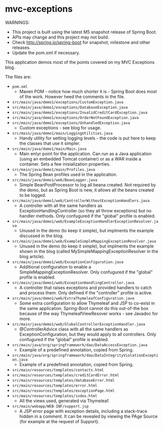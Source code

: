 mvc-exceptions
==============

WARNINGS:

  * This project is built using the latest M5 snapshot release of Spring Boot.
  * APIs may change and this project may not build.
  * Check http://spring.io/spring-boot for snapshot, milestone and other releases.
  * Update the pom.xml if necessary.

This application demos most of the points covered on my MVC Exceptions blog.

The files are:

  * <code>pom.xml</code>
     * Maven POM - notice how much shorter it is - Spring Boot does most of the work.  However heed the comments in the file.
  * <code>src/main/java/demo1/exceptions/CustomException.java</code>
  * <code>src/main/java/demo1/exceptions/DatabaseException.java</code>
  * <code>src/main/java/demo1/exceptions/InvalidCreditCardException.java</code>
  * <code>src/main/java/demo1/exceptions/OrderNotFoundException.java</code>
  * <code>src/main/java/demo1/exceptions/UnhandledException.java</code>
     * Custom exceptions - see blog for usage.
  * <code>src/main/java/demo1/main/LoggingUtilities.java</code>
     * Handy utility for setting logging levels - the code is put here to keep the classes that use it simpler.
  * <code>src/main/java/demo1/main/Main.java</code>
     * Main entyr point for the application.  Can run as a Java application (using an embedded Tomcat container) or as a WAR inside a container.  Sets a few inisialization properties.
  * <code>src/main/java/demo1/main/Profiles.java</code>
    * The Spring Bean profiles used in the application.
  * <code>src/main/java/demo1/web/BeanLogger.java</code>
     * Simple BeanPostProcessor to log all beana created.  Not required by the demo, but as Spring Boot is new, it allows all the beans created to be logged.
  * <code>src/main/java/demo1/web/ControllerWithoutExceptionHandlers.java</code>
     * A controller with all the same handlers as ExceptionHandlingController (so they all throw exceptions) but no handler methods. Only confugured if the "global" profile is enabled.
  * <code>src/main/java/demo1/web/ExampleExceptionHandlerExceptionResolver.java</code>
     * Unused in the demo (to keep it simple), but implments the example discussed in the blog.
  * <code>src/main/java/demo1/web/ExampleSimpleMappingExceptionResolver.java</code>
     * Unused in the demo (to keep it simple), but implments the example shown in the blog (called MySimpleMappingExceptionResolver in the blog article).
  * <code>src/main/java/demo1/web/ExceptionConfiguration.java</code>
     * Additional configuration to enable a SimpleMappingExceptionResolver. Only confugured if the "global" profile is enabled.
  * <code>src/main/java/demo1/web/ExceptionHandlingController.java</code>
     * A controller that raises exceptions and provided handlers to catch and process them.  Only defined if the "controller" profile is active.
  * <code>src/main/java/demo1/web/ExtraThymeleafConfiguration.java</code>
     * Some extra configuration to allow Thymeleaf and JSP to co-exist in the same application. Spring-Boot cannot do this out-of-the box because of the way ThymeleafViewResover works - see Javadoc for more.
  * <code>src/main/java/demo1/web/GlobalControllerExceptionHandler.java</code>
     * @ControllerAdvice class with all the same handlers as ExceptionConfiguration, but they would apply to all controllers. Only confugured if the "global" profile is enabled.
  * <code>src/main/java/org/springframework/dao/DataAccessException.java</code>
     * Example of a predefined annotation, copied from Spring.
  * <code>src/main/java/org/springframework/dao/DataIntegrityViolationException.java</code>
     * Example of a predefined annotation, copied from Spring.
  * <code>src/main/resources/templates/contacts.html</code>
  * <code>src/main/resources/templates/creditCardError.html</code>
  * <code>src/main/resources/templates/databaseError.html</code>
  * <code>src/main/resources/templates/error.html</code>
  * <code>src/main/resources/templates/exceptionPage.html</code>
  * <code>src/main/resources/templates/index.html</code>
     * All the views used, generated via Thymeleaf.
  * <code>src/main/webapp/WEB-INF/support.jsp</code>
     * A JSP error page with exception details, including a stack-trace hidden in a comment.  It can be revealed by viewing the PAge Source (for example at the request of Support).
